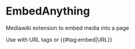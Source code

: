 # EmbedAnything
Mediawiki extension to embed media into a page

Use with <embed>URL</embed> tags or {{#tag:embed|URL}}